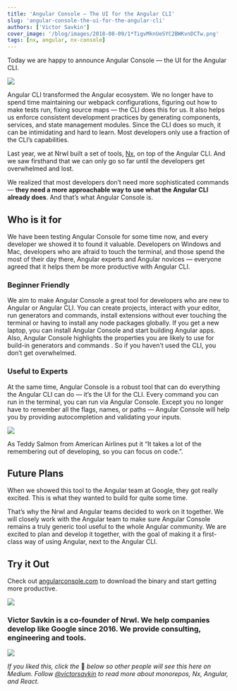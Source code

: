 ```yaml
---
title: 'Angular Console — The UI for the Angular CLI'
slug: 'angular-console-the-ui-for-the-angular-cli'
authors: ['Victor Savkin']
cover_image: '/blog/images/2018-08-09/1*TigvMknUeSYC2BWKvnDCTw.png'
tags: [nx, angular, nx-console]
---
```


Today we are happy to announce Angular Console — the UI for the Angular CLI.

![](/blog/images/2018-08-09/1*RRvED36YY_cKDC0Eowtclw.avif)

Angular CLI transformed the Angular ecosystem. We no longer have to spend time maintaining our webpack configurations, figuring out how to make tests run, fixing source maps — the CLI does this for us. It also helps us enforce consistent development practices by generating components, services, and state management modules. Since the CLI does so much, it can be intimidating and hard to learn. Most developers only use a fraction of the CLI’s capabilities.

Last year, we at Nrwl built a set of tools, [Nx](http://nrwl.io/nx), on top of the Angular CLI. And we saw firsthand that we can only go so far until the developers get overwhelmed and lost.

We realized that most developers don’t need more sophisticated commands — **they need a more approachable way to use what the Angular CLI already does**. And that’s what Angular Console is.

## Who is it for

We have been testing Angular Console for some time now, and every developer we showed it to found it valuable. Developers on Windows and Mac, developers who are afraid to touch the terminal, and those spend the most of their day there, Angular experts and Angular novices — everyone agreed that it helps them be more productive with Angular CLI.

### Beginner Friendly

We aim to make Angular Console a great tool for developers who are new to Angular or Angular CLI. You can create projects, interact with your editor, run generators and commands, install extensions without ever touching the terminal or having to install any node packages globally. If you get a new laptop, you can install Angular Console and start building Angular apps. Also, Angular Console highlights the properties you are likely to use for build-in generators and commands . So if you haven’t used the CLI, you don’t get overwhelmed.

### Useful to Experts

At the same time, Angular Console is a robust tool that can do everything the Angular CLI can do — it’s the UI for the CLI. Every command you can run in the terminal, you can run via Angular Console. Except you no longer have to remember all the flags, names, or paths — Angular Console will help you by providing autocompletion and validating your inputs.

![](/blog/images/2018-08-09/1*sX6YNQ3SIpjpQ9u5Xgnr_Q.avif)

As Teddy Salmon from American Airlines put it “It takes a lot of the remembering out of developing, so you can focus on code.”.

## Future Plans

When we showed this tool to the Angular team at Google, they got really excited. This is what they wanted to build for quite some time.

That’s why the Nrwl and Angular teams decided to work on it together. We will closely work with the Angular team to make sure Angular Console remains a truly generic tool useful to the whole Angular community. We are excited to plan and develop it together, with the goal of making it a first-class way of using Angular, next to the Angular CLI.

## Try it Out

Check out [angularconsole.com](http://angularconsole.com) to download the binary and start getting more productive.

![](/blog/images/2018-08-09/1*TigvMknUeSYC2BWKvnDCTw.avif)

### Victor Savkin is a co-founder of Nrwl. We help companies develop like Google since 2016. We provide consulting, engineering and tools.

![](/blog/images/2018-08-09/0*NSLFXiKLN4PAjCOW.avif)

_If you liked this, click the_ 👏 _below so other people will see this here on Medium. Follow_ [_@victorsavkin_](http://twitter.com/victorsavkin) _to read more about monorepos, Nx, Angular, and React._
